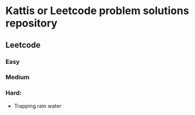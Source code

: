 # Kattis or Leetcode problem solutions repository
## Leetcode
### Easy

### Medium

### Hard:
- Trapping rain water